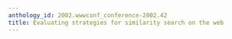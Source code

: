```yaml
---
anthology_id: 2002.wwwconf_conference-2002.42
title: Evaluating strategies for similarity search on the web
---
```

